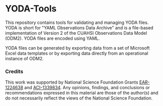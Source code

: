 YODA-Tools
====
This repository contains tools for validating and managing YODA files. YODA is short for "YAML Observations Data Archive" and is a file-based implementation of Version 2 of the CUAHSI Observations Data Model (ODM2). YODA files are encoded using YAML.

YODA files can be generated by exporting data from a set of Microsoft Excel data templates or by exporting data directly from an operational instance of ODM2. 


### Credits

This work was supported by National Science Foundation Grants [EAR-1224638](http://www.nsf.gov/awardsearch/showAward?AWD_ID=1224638) and [ACI-1339834](http://www.nsf.gov/awardsearch/showAward?AWD_ID=1339834). Any opinions, findings, and conclusions or recommendations expressed in this material are those of the author(s) and do not necessarily reflect the views of the National Science Foundation.
